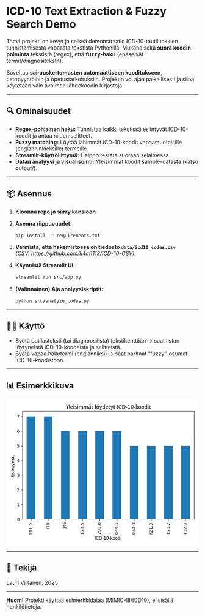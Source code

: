 # ICD-10 Text Extraction & Fuzzy Search Demo

Tämä projekti on kevyt ja selkeä demonstraatio ICD-10-tautiluokkien tunnistamisesta vapaasta tekstistä Pythonilla. Mukana sekä **suora koodin poiminta** tekstistä (regex), että **fuzzy-haku** (epäselvät termit/diagnositekstit).

Soveltuu **sairauskertomusten automaattiseen kooditukseen**, tietopyyntöihin ja opetustarkoituksiin. Projektin voi ajaa paikallisesti ja siinä käytetään vain avoimen lähdekoodin kirjastoja.

---

## 🔍 **Ominaisuudet**

- **Regex-pohjainen haku:** Tunnistaa kaikki tekstissä esiintyvät ICD-10-koodit ja antaa niiden selitteet.
- **Fuzzy matching:** Löytää lähimmät ICD-10-koodit vapaamuotoisille (englanninkielisille) termeille.
- **Streamlit-käyttöliittymä:** Helppo testata suoraan selaimessa.
- **Datan analyysi ja visualisointi:** Yleisimmät koodit sample-datasta (katso output/).

---

## 📦 **Asennus**

1. **Kloonaa repo ja siirry kansioon**
2. **Asenna riippuvuudet:**
    ```bash
    pip install -r requirements.txt
    ```
3. **Varmista, että hakemistossa on tiedosto `data/icd10_codes.csv`**  
   _(CSV: https://github.com/k4m1113/ICD-10-CSV)_

4. **Käynnistä Streamlit UI:**
    ```bash
    streamlit run src/app.py
    ```

5. **(Valinnainen) Aja analyysiskriptit:**
    ```bash
    python src/analyze_codes.py
    ```

---

## 🧑‍💻 **Käyttö**

- Syötä potilasteksti (tai diagnoosilista) tekstikenttään → saat listan löytyneistä ICD-10-koodeista ja selitteistä.
- Syötä vapaa hakutermi (englanniksi) → saat parhaat “fuzzy”-osumat ICD-10-koodistoon.

---


## 📊 **Esimerkkikuva**

![Yleisimmät ICD-10-koodit](output/top_icd10_codes.png)

---


## 👤 **Tekijä**

Lauri Virtanen, 2025  

---

**Huom!** Projekti käyttää esimerkkidataa (MIMIC-III/ICD10), ei sisällä henkilötietoja.
